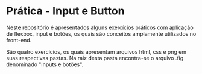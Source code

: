 
# Prática - Input e Button

Neste repositório é apresentados alguns exercícios práticos com aplicação de flexbox, input e botões, os quais são conceitos amplamente utilizados no front-end.

São quatro exercícios, os quais apresentam arquivos html, css e png em suas respectivas pastas. Na raiz desta pasta encontra-se o arquivo .fig denominado "Inputs e botões".

